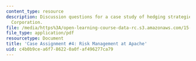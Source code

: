```yaml
---
content_type: resource
description: Discussion questions for a case study of hedging strategies at Apache
  Corporation.
file: /media/https%3A/open-learning-course-data-rc.s3.amazonaws.com/15-997-practice-of-finance-advanced-corporate-risk-management-spring-2009/c4b0b9cea6f786220a0faf496277ca79_MIT15_997s09_assn04_case04.pdf
file_type: application/pdf
resourcetype: Document
title: 'Case Assignment #4: Risk Management at Apache'
uid: c4b0b9ce-a6f7-8622-0a0f-af496277ca79
---
```

